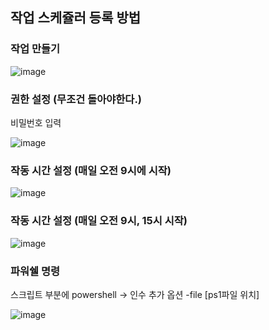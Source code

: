 ## 작업 스케쥴러 등록 방법

### 작업 만들기

![image](https://user-images.githubusercontent.com/38831314/144527077-8d65400c-c988-4b7b-8ca2-e67a587b7040.png)

### 권한 설정 (무조건 돌아야한다.)

비밀번호 입력

![image](https://user-images.githubusercontent.com/38831314/144527493-1f874bd3-7e17-4df5-af67-d8233e29bdb0.png)

### 작동 시간 설정 (매일 오전 9시에 시작)

![image](https://user-images.githubusercontent.com/38831314/144527145-29f24b95-38b9-4b82-8ac0-569832ecad11.png)

### 작동 시간 설정 (매일 오전 9시, 15시 시작)

![image](https://user-images.githubusercontent.com/38831314/144527063-74c9c7d2-09cb-47db-874c-6855ecd3123e.png)

### 파워쉘 명령

스크립트 부분에 powershell -> 인수 추가 옵션 -file [ps1파일 위치]

![image](https://user-images.githubusercontent.com/38831314/144527276-81031a2f-6fc4-4ba6-9e06-6d2a0063dc46.png)


